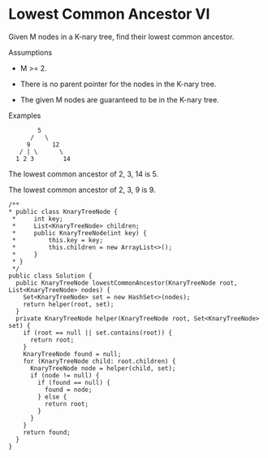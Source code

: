 # Lowest Common Ancestor VI

Given M nodes in a K-nary tree, find their lowest common ancestor.

Assumptions

- M &gt;= 2.

- There is no parent pointer for the nodes in the K-nary tree.

- The given M nodes are guaranteed to be in the K-nary tree.

Examples

```text
        5
      /   \
     9      12
   / | \      \
  1 2 3        14
```

      

The lowest common ancestor of 2, 3, 14 is 5.

The lowest common ancestor of 2, 3, 9 is 9.

```text
/**
* public class KnaryTreeNode {
 *     int key;
 *     List<KnaryTreeNode> children;
 *     public KnaryTreeNode(int key) {
 *         this.key = key;
 *         this.children = new ArrayList<>();
 *     }
 * }
 */
public class Solution {
  public KnaryTreeNode lowestCommonAncestor(KnaryTreeNode root, List<KnaryTreeNode> nodes) {
    Set<KnaryTreeNode> set = new HashSet<>(nodes);
    return helper(root, set);
  }
  private KnaryTreeNode helper(KnaryTreeNode root, Set<KnaryTreeNode> set) {
    if (root == null || set.contains(root)) {
      return root;
    }
    KnaryTreeNode found = null;
    for (KnaryTreeNode child: root.children) {
      KnaryTreeNode node = helper(child, set);
      if (node != null) {
        if (found == null) {
          found = node;
        } else {
          return root;
        }
      }
    }
    return found;
  }
}
```



